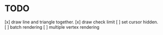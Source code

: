# TODO
[x] draw line and triangle together.
[x] draw check limit
[ ] set cursor hidden.
[ ] batch rendering
[ ] multiple vertex rendering
